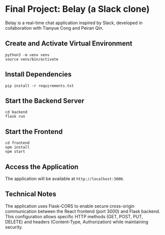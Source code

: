 # Final Project: Belay (a Slack clone)

Belay is a real-time chat application inspired by Slack, developed in collaboration with 
Tianyue Cong and Peiran Qin.

## Create and Activate Virtual Environment
```
python3 -m venv venv
source venv/bin/activate
```

## Install Dependencies
```
pip install -r requirements.txt
```

## Start the Backend Server
```
cd backend
flask run
```

## Start the Frontend
```
cd frontend
npm install
npm start
```

## Access the Application
The application will be available at `http://localhost:3000`.

## Technical Notes
The application uses Flask-CORS to enable secure cross-origin communication between the React frontend (port 3000) and Flask backend. This configuration allows specific HTTP methods (GET, POST, PUT, DELETE) and headers (Content-Type, Authorization) while maintaining security.
